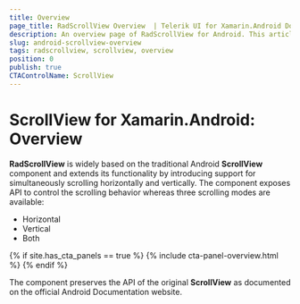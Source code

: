 ```yaml
---
title: Overview
page_title: RadScrollView Overview  | Telerik UI for Xamarin.Android Documentation
description: An overview page of RadScrollView for Android. This article explains the most important things you need to know before using RadScrollView.
slug: android-scrollview-overview
tags: radscrollview, scrollview, overview
position: 0
publish: true
CTAControlName: ScrollView
---
```


# ScrollView for Xamarin.Android: Overview

**RadScrollView** is widely based on the traditional Android **ScrollView** component and extends its functionality by introducing support for simultaneously scrolling horizontally and vertically. The component exposes API to control the scrolling behavior whereas three scrolling modes are available:

- Horizontal
- Vertical
- Both

{% if site.has_cta_panels == true %}
{% include cta-panel-overview.html %}
{% endif %}

The component preserves the API of the original **ScrollView** as documented on the official Android Documentation website.
